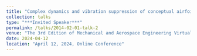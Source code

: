 ```yaml
---
title: "Complex dynamics and vibration suppression of conceptual airfoil models with random loadings"
collection: talks
type: "***Invited Speaker***"
permalink: /talks/2014-02-01-talk-2
venue: "The 3rd Edition of Mechanical and Aerospace Engineering Virtual 2024 (V-MAE2024)"
date: 2024-04-12
location: "April 12, 2024, Online Conference"
---
```

